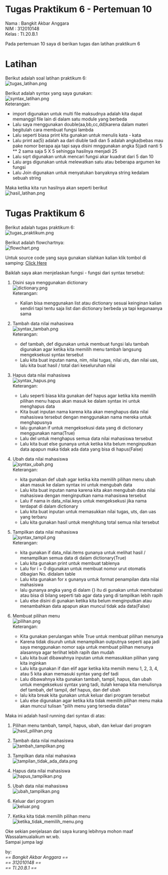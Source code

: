 # Tugas Praktikum 6 - Pertemuan 10

Nama : Bangkit Akbar Anggara<br>
NIM : 312010148<br>
Kelas : TI.20.B.1<br>

Pada pertemuan 10 saya di berikan tugas dan latihan praktikum 6

# Latihan
Berikut adalah soal latihan praktikum 6:<br>
![tugas_latihan.png](Pic/tugas_latihan.png)


Berikut adalah syntax yang saya gunakan:<br>
![syntax_latihan.png](Pic/syntax_latihan.png)<br>
Keterangan:
  - import digunakan untuk multi file maksudnya adalah kita dapat memanggil file lain di dalam satu module yang berbeda<br>
  - Lalu saya menggunakan double(aa,bb,cc,dd)karena dalam materi begitulah cara membuat fungsi lambda<br>
  - Lalu seperti biasa print kita gunakan untuk menulis kata - kata
  - Lalu print aa(5) adalah aa dari diuble tadi dan 5 adalah angka(bebas mau pake nomor berapa aja tapi saya disini mnggunakan angka 5)jadi nanti 5 ** 2 sama saja 5 X 5 sehingga hasilnya menjadi 25<br>
  - Lalu sqrt digunakan untuk mencari fungsi akar kuadrat dari 5 dan 10<br>
  - Lalu args digunakan untuk melewatkan satu atau beberapa argumen ke fungsi<br>
  - Lalu Join digunakan untuk menyatukan banyaknya string kedalam sebuah string<br>
  
Maka ketika kita run hasilnya akan seperti berikut<br>
![hasil_latihan.png](Pic/hasil_latihan.png)

# Tugas Praktikum 6

Berikut adalah tugas praktikum 6:<br>
![tugas_praktikum.png](Pic/tugas_praktikum.png)<br>

Berikut adalah flowchartnya:<br>
![flowchart.png](Pic/flowchart.png)<br>

Untuk source code yang saya gunakan silahkan kalian klik tombol di samping:  [Click Here](praktikum_6.py)

Baiklah saya akan menjelaskan fungsi - fungsi dari syntax tersebut:<br>

1. Disini saya menggunakan dictionary<br>
  ![dictionary.png](Pic/dictionary.png)<br>
Keterangan:<br>
    - Kalian bisa menggunakan list atau dictionary sesuai keinginan kalian sendiri tapi tentu saja list dan dictionary berbeda ya tapi kegunaanya sama<br>

2. Tambah data nilai mahasiswa<br>
  ![syntax_tambah.png](Pic/syntax_tambah.png)<br>
Keterangan:<br>
    - def tambah, def digunakan untuk membuat fungsi lalu tambah digunakan agar ketika kita memilih menu tambah langsung mengeksekusi syntax tersebut<br>
    - Lalu kita buat inputan nama, nim, nilai tugas, nilai uts, dan nilai uas, lalu kita buat hasil / total dari keseluruhan nilai<br>
  
3. Hapus data nilai mahasiswa<br>
  ![syntax_hapus.png](Pic/syntax_hapus.png)<br>
Keterangan:<br>
    - Lalu seperti biasa kita gunakan def hapus agar ketika kita memilih pilihan menu hapus akan masuk ke dalam syntax ini untuk menghapus data<br>
    - Kita buat inputan nama karena kita akan menghapus data nilai mahasiswa tersebut dengan menggunakan nama mereka untuk menghapusnya<br>
    - lalu gunakan if untuk mengeksekusi data yang di dictionary menggunakan nama(True)<br>
    - Lalu del untuk menghapus semua data nilai mahasiswa tersebut<br>
    - Lalu kita buat else gunanya untuk ketika kita belum menginputkan data apapun maka tidak ada data yang bisa di hapus(False)<br>

4. Ubah data nilai mahasiswa<br>
  ![syntax_ubah.png](Pic/syntax_ubah.png)<br>
Keterangan:<br>
    -  kita gunakan def ubah agar ketika kita memilih pilihan menu ubah akan masuk ke dalam syntax ini untuk mengubah data<br> 
    - Lalu kita buat inputan nama karena kita akan mengubah data nilai mahasiswa dengan menginputkan nama mahasiswa tersebut<br>
    - Lalu if nama in data_nilai.keys untuk mengeksekusi jika nama terdapat di dalam dictionary<br>
    - Lalu kita buat inputan untuk memasukkan nilai tugas, uts, dan uas yang terbaru<br>
    - Lalu kita gunakan hasil untuk menghitung total semua nilai tersebut<br>

5. Tampilkan data nilai mahasiswa<br>
  ![syntax_tampil.png](Pic/syntax_tampil.png)<br>
Keterangan:<br>
    - kita gunakan if data_nilai.items gunanya untuk melihat hasil / menampilkan semua data di dalam dictionary(True)<br>
    - Lalu kita gunakan print untuk membuat tablenya<br>
    - Lalu for i = 0 digunakan untuk membuat nomor urut otomatis dibagian No. didalam table<br>
    - Lalu kita gunakan for x gunanya untuk format penampilan data nilai mahasiswa<br>
    - lalu gunanya angka yang di dalam {} itu di gunakan untuk membatasi atau bisa di bilang seperti tab agar data yang di tampilkan lebih rapih<br>
    - Lalu else disini di gunakan ketika kita belum menginputkan atau menambahkan data apapun akan muncul tidak ada data(False)<br>

6. Membuat pilihan menu<br>
  ![pilihan.png](Pic/pilihan.png)<br>
Keterangan:<br>
    - Kita gunakan perulangan while True untuk membuat pilihan menunya<br>
    - Karena tidak disuruh untuk menampilkan outputnya seperti apa jadi saya menggunakan nomor saja untuk membuat pilihan menunya alasannya agar terlihat lebih rapih dan mudah<br>
    - Lalu kita buat dibawahnya inputan untuk memasukkan pilihan yang kita inginkan<br>
    - Lalu kita gunakan if dan elif agar ketika kita memiih menu 1, 2, 3, 4, atau 5 kita akan memasuki syntax yang def tadi<br>
    - Lalu dibawahnya kita gunakan tambah, tampil, hapus, dan ubah untuk mengeksekusi syntax yang tadi, itulah kenapa kita menulisnya def tambah, def tampil, def hapus, dan def ubah<br>
    - lalu kita break kita gunakan untuk keluar dari program tersebut<br>
    - Lalu else digunakan agar ketika kita tidak memilih pilihan menu maka akan muncul tulisan "pilih menu yang tersedia diatas"<br>

Maka ini adalah hasil running dari syntax di atas:

1. Pilihan menu tambah, tampil, hapus, ubah, dan keluar dari program<br>
  ![hasil_pilihan.png](Pic/hasil_pilihan.png)<br>


2. Tambah data nilai mahasiswa<br>
  ![tambah_tampilkan.png](Pic/tambah_tampilkan.png)<br>
  

3. Tampilkan data nilai mahasiwa<br>
  ![tampilan_tidak_ada_data.png](Pic/tampilan_tidak_ada_data.png)<br>
  

4. Hapus data nilai mahasiswa<br>
  ![hapus_tampilkan.png](Pic/hapus_tampilkan.png)<br>
  
5. Ubah data nilai mahasiswa<br>
  ![ubah_tampilkan.png](Pic/ubah_tampilkan.png)<br>
  

6. Keluar dari program<br>
  ![keluar.png](Pic/keluar.png)<br>


7. Ketika kita tidak memilih pilihan menu<br>
  ![ketika_tidak_memilih_menu.png](Pic/ketika_tidak_memilih_menu.png)<br>

Oke sekian penjelasan dari saya kurang lebihnya mohon maaf Wassalamualaikum wr.wb.<br>
Sampai jumpa lagi<br>

by:<br>
 _== Bangkit Akbar Anggara ==_<br>
 _== 312010148 ==_<br>
 _== TI.20.B.1 ==_<br>
